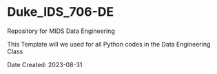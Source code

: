 # Duke_IDS_706-DE
Repository for MIDS Data Engineering

This Template will we used for all Python codes in the Data Engineering Class

Date Created: 2023-08-31
